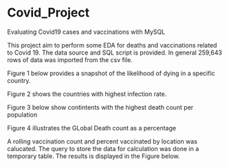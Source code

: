 # Covid_Project
Evaluating Covid19 cases and vaccinations with MySQL

This project aim to perform some EDA for deaths and vaccinations related to Covid 19. The data source and SQL script is provided. In general 259,643 rows of data was imported from the csv file.

Figure 1 below provides a snapshot of the likelihood of dying in a specific country.

Figure 2 shows the countries with highest infection rate.

Figure 3 below show contintents with the highest death count per population

Figure 4 illustrates the GLobal Death count as a percentage

A rolling vaccination count and percent vaccinated by location was calucated. The query to store the data for calculation was done in a temporary table. The results is displayed in the Figure below. 